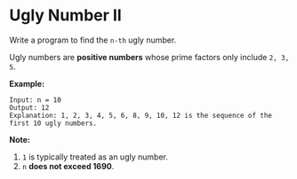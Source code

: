 # Ugly Number II

Write a program to find the `n-th` ugly number.

Ugly numbers are __positive numbers__ whose prime factors only include `2, 3, 5`.

__Example:__

```
Input: n = 10
Output: 12
Explanation: 1, 2, 3, 4, 5, 6, 8, 9, 10, 12 is the sequence of the first 10 ugly numbers.
```

__Note:__

1. `1` is typically treated as an ugly number.
2. `n` __does not exceed 1690__.